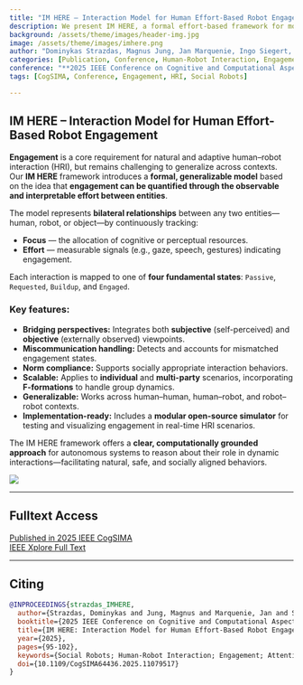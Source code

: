 ```yaml
---
title: "IM HERE – Interaction Model for Human Effort-Based Robot Engagement"
description: We present IM HERE, a formal effort-based framework for modeling engagement across human–robot, human–human, and robot–robot interaction. It captures relational dynamics, supports group interactions, and offers a modular implementation for real-world robotic systems.
background: /assets/theme/images/header-img.jpg
image: /assets/theme/images/imhere.png
author: "Dominykas Strazdas, Magnus Jung, Jan Marquenie, Ingo Siegert, Ayoub Al-Hamadi"
categories: [Publication, Conference, Human-Robot Interaction, Engagement]
conference: "**2025 IEEE Conference on Cognitive and Computational Aspects of Situation Management (CogSIMA)**"
tags: [CogSIMA, Conference, Engagement, HRI, Social Robots]

---
```


## IM HERE – Interaction Model for Human Effort-Based Robot Engagement

**Engagement** is a core requirement for natural and adaptive human–robot interaction (HRI), but remains challenging to generalize across contexts.  
Our **IM HERE** framework introduces a **formal, generalizable model** based on the idea that **engagement can be quantified through the observable and interpretable effort between entities**.

The model represents **bilateral relationships** between any two entities—human, robot, or object—by continuously tracking:
- **Focus** — the allocation of cognitive or perceptual resources.
- **Effort** — measurable signals (e.g., gaze, speech, gestures) indicating engagement.

Each interaction is mapped to one of **four fundamental states**:
`Passive`, `Requested`, `Buildup`, and `Engaged`.

### Key features:
- **Bridging perspectives:** Integrates both **subjective** (self-perceived) and **objective** (externally observed) viewpoints.
- **Miscommunication handling:** Detects and accounts for mismatched engagement states.
- **Norm compliance:** Supports socially appropriate interaction behaviors.
- **Scalable:** Applies to **individual** and **multi-party** scenarios, incorporating **F-formations** to handle group dynamics.
- **Generalizable:** Works across human–human, human–robot, and robot–robot contexts.
- **Implementation-ready:** Includes a **modular open-source simulator** for testing and visualizing engagement in real-time HRI scenarios.

The IM HERE framework offers a **clear, computationally grounded approach** for autonomous systems to reason about their role in dynamic interactions—facilitating natural, safe, and socially aligned behaviors.

![](/enabling/assets/theme/images/imhere.png)

---

## Fulltext Access  
[Published in 2025 IEEE CogSIMA](https://ieeexplore.ieee.org/xpl/conhome/11079407/proceeding)  
[IEEE Xplore Full Text](https://ieeexplore.ieee.org/abstract/document/11079517)

---

## Citing

```bibtex
@INPROCEEDINGS{strazdas_IMHERE,
  author={Strazdas, Dominykas and Jung, Magnus and Marquenie, Jan and Siegert, Ingo and Al-Hamadi, Ayoub},
  booktitle={2025 IEEE Conference on Cognitive and Computational Aspects of Situation Management (CogSIMA)}, 
  title={IM HERE: Interaction Model for Human Effort-Based Robot Engagement}, 
  year={2025},
  pages={95-102},
  keywords={Social Robots; Human-Robot Interaction; Engagement; Attention Estimation; F-formation; Autonomous Systems},
  doi={10.1109/CogSIMA64436.2025.11079517}
}
```
